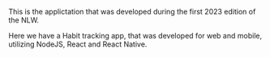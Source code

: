This is the applictation that was developed during the first 2023 edition of the NLW. 

Here we have a Habit tracking app, that was developed for web and mobile, utilizing 
NodeJS, React and React Native. 
